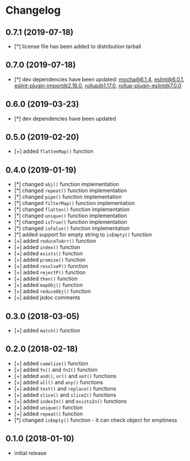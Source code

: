 # Changelog


## 0.7.1 (2019-07-18)

- [*] license file has been added to distribution tarball


## 0.7.0 (2019-07-18)

- [*] dev dependencies have been updated: mocha@6.1.4, eslint@6.0.1,
    eslint-plugin-import@2.18.0, rollup@1.17.0, rollup-plugin-eslint@7.0.0


## 0.6.0 (2019-03-23)

- [*] dev dependencies have been updated


## 0.5.0 (2019-02-20)

- [+] added `flattenMap()` function


## 0.4.0 (2019-01-19)

- [*] changed `obj()` function implementation
- [*] changed `repeat()` function implementation
- [*] changed `pipe()` function implementation
- [*] changed `filterMap()` function implementation
- [*] changed `flatten()` function implementation
- [*] changed `unique()` function implementation
- [*] changed `isTrue()` function implementation
- [*] changed `isFalse()` function implementation
- [*] added support for empty string to `isEmpty()` function
- [+] added `reduceToArr()` function
- [+] added `index()` function
- [+] added `exists()` function
- [+] added `promise()` function
- [+] added `resolveP()` function
- [+] added `rejectP()` function
- [+] added `then()` function
- [+] added `mapObj()` function
- [+] added `reduceObj()` function
- [+] added jsdoc comments


## 0.3.0 (2018-03-05)

- [+] added `match()` function


## 0.2.0 (2018-02-18)

- [+] added `camelize()` function
- [+] added `fn()` and `fn2()` function
- [+] added `and()`, `or()` and `not()` functions
- [+] added `all()` and `any()` functions
- [+] added `test()` and `replace()` functions
- [+] added `slice()` and `slice2()` functions
- [+] added `indexIn()` and `existsIn()` functions
- [+] added `unique()` function
- [+] added `repeat()` function
- [*] changed `isEmpty()` function - it can check object for emptiness


## 0.1.0 (2018-01-10)

- initial release
